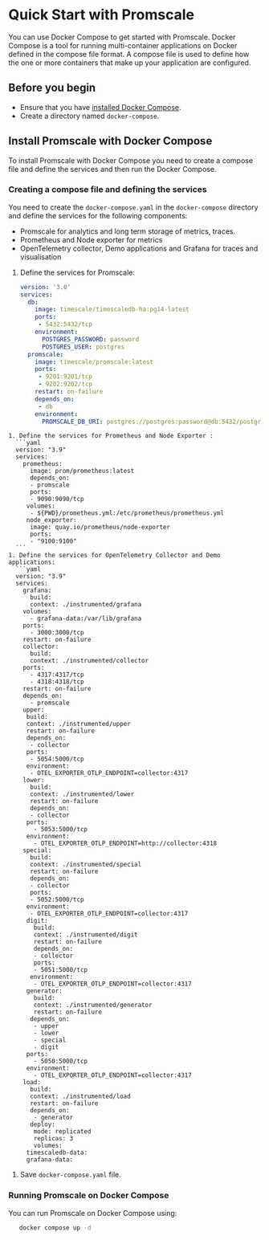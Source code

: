 # Quick Start with Promscale
You can use Docker Compose to get started with Promscale. Docker Compose is a
tool for running multi-container applications on Docker defined in the compose
file format. A compose file is used to define how the one or more containers
that make up your application are configured. 

## Before you begin
* Ensure that you have [installed Docker Compose][docker-compose].
* Create a directory named `docker-compose`.

## Install Promscale with Docker Compose
To install Promscale with Docker Compose you need to create a compose file and define the services and then run the Docker Compose.

### Creating a compose file and defining the services
You need to create the `docker-compose.yaml` in the `docker-compose` directory and define the services for the following components:
* Promscale for analytics and long term storage of metrics, traces.
* Prometheus and Node exporter for metrics
* OpenTelemetry collector, Demo applications and Grafana for traces and visualisation

<procedure>

1. Define the services for Promscale:
   ```yaml
   version: '3.0'
   services:
     db:
       image: timescale/timescaledb-ha:pg14-latest
       ports:
        - 5432:5432/tcp
       environment:
         POSTGRES_PASSWORD: password
         POSTGRES_USER: postgres
     promscale:
       image: timescale/promscale:latest
       ports:
        - 9201:9201/tcp
        - 9202:9202/tcp
       restart: on-failure
       depends_on:
        - db
       environment:
         PROMSCALE_DB_URI: postgres://postgres:password@db:5432/postgres?sslmode=allow
  ```
1. Define the services for Prometheus and Node Exporter :
    ```yaml
    version: "3.9"
    services:
      prometheus:
        image: prom/prometheus:latest
        depends_on:
        - promscale
        ports:
        - 9090:9090/tcp
       volumes:
        - ${PWD}/prometheus.yml:/etc/prometheus/prometheus.yml
       node_exporter:
        image: quay.io/prometheus/node-exporter
        ports:
        - "9100:9100"
    ```
1. Define the services for OpenTelemetry Collector and Demo applications:
    ```yaml
    version: "3.9"
    services:
      grafana:
        build:
        context: ./instrumented/grafana
      volumes:
        - grafana-data:/var/lib/grafana
      ports:
        - 3000:3000/tcp
      restart: on-failure
      collector:
        build:
        context: ./instrumented/collector
      ports:
        - 4317:4317/tcp
        - 4318:4318/tcp
      restart: on-failure
      depends_on:
        - promscale
      upper:
       build:
       context: ./instrumented/upper
       restart: on-failure
       depends_on:
        - collector
       ports:
        - 5054:5000/tcp
       environment:
        - OTEL_EXPORTER_OTLP_ENDPOINT=collector:4317
      lower:
        build:
        context: ./instrumented/lower
        restart: on-failure
        depends_on:
        - collector
       ports:
         - 5053:5000/tcp
       environment:
         - OTEL_EXPORTER_OTLP_ENDPOINT=http://collector:4318
      special:
        build:
        context: ./instrumented/special
        restart: on-failure
        depends_on:
        - collector
        ports:
        - 5052:5000/tcp
       environment:
        - OTEL_EXPORTER_OTLP_ENDPOINT=collector:4317  
       digit:
         build:
         context: ./instrumented/digit
         restart: on-failure
         depends_on:
         - collector
         ports:
         - 5051:5000/tcp
        environment:
         - OTEL_EXPORTER_OTLP_ENDPOINT=collector:4317
       generator:
         build:
         context: ./instrumented/generator
         restart: on-failure
        depends_on:
         - upper
         - lower
         - special
         - digit
       ports:
         - 5050:5000/tcp
       environment:
         - OTEL_EXPORTER_OTLP_ENDPOINT=collector:4317
      load:
        build:
        context: ./instrumented/load
        restart: on-failure
        depends_on:
         - generator
        deploy:
         mode: replicated
         replicas: 3
         volumes:
       timescaledb-data:
       grafana-data:
  ```
1. Save `docker-compose.yaml` file.

</procedure >

### Running Promscale on Docker Compose
You can run Promscale on Docker Compose using:
```bash
   docker compose up -d
```   

[gh-promscale]: https://github.com/timescale/promscale
[slack]: https://slack.timescale.com
[promscale-extension]: https://github.com/timescale/promscale_extension#promscale-extension
[Prometheus native format]: https://prometheus.io/docs/instrumenting/exposition_formats/
[query-data]: promscale/:currentVersion:/query-data
[promlabs-test]: https://promlabs.com/promql-compliance-test-results/2021-10-14/promscale
[tsdb-compression]: timescaledb/:currentVersion:/how-to-guides/compression/
[tsdb-hypertables]: timescaledb/:currentVersion:/how-to-guides/hypertables/
[docker-compose]: https://docs.docker.com/compose/install/
